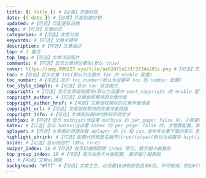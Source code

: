 ```yaml
---
title: {{ title }} #【必需】页面标题
date: {{ date }} #【必需】页面创建日期
updated: #【可选】页面更新日期
tags: #【可选】文章标签
categories: #【可选】文章分类
keywords: #【可选】文章关键字
description: #【可选】文章描述
top: # 1 置顶
top_img: #【可选】文章顶部图片
comments: #【可选】显示文章评论模块(默认 true)
cover: https://img.090227.xyz/file/ae62475a131f3734a201c.png #【可选】文章缩略图(如果没有设置 top_img,文章页顶部将显示缩略图，可设为 false/图片地址/留空)
toc: #【可选】显示文章 TOC(默认为设置中 toc 的 enable 配置)
toc_number: #【可选】显示 toc_number(默认为设置中 toc 的 number 配置)
toc_style_simple: #【可选】显示 toc 简洁模式
copyright: #【可选】显示文章版权模块(默认为设置中 post_copyright 的 enable 配置)
copyright_author: #【可选】文章版权模块的文章作者
copyright_author_href: #【可选】文章版权模块的文章作者链接
copyright_url: #【可选】文章版权模块的文章作者链接
copyright_info: #【可选】文章版权模块的版权声明文字
mathjax: #【可选】显示 mathjax(当设置 mathjax 的 per_page: false 时，才需要配置，默认 false)
katex: #【可选】显示 katex(当设置 katex 的 per_page: false 时，才需要配置，默认 false)
aplayer: #【可选】在需要的页面加载 aplayer 的 js 和 css,请参考文章下面的音乐 配置
highlight_shrink: #【可选】配置代码框是否展开(true/false)(默认为设置中 highlight_shrink 的配置)
aside: #【可选】显示侧边栏 (默认 true)
swiper_index: 10 #【可选】首页轮播图配置 index 索引，数字越小越靠前
top_group_index: 10 #【可选】首页右侧卡片组配置, 数字越小越靠前
ai: #【可选】文章ai摘要
background: "#fff" #【可选】文章主色，必须是16进制颜色且有6位，不可缩减，例如#ffffff 不可写成#fff
---
```


</style>

